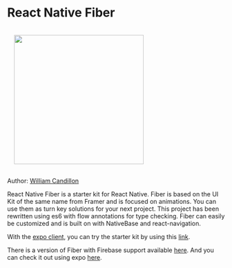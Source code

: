 # React Native Fiber

<img src="images/react-native-fiber.gif" width="300" style="margin: 16px;" />

Author: [William Candillon](http://github.com/wcandillon)

React Native Fiber is a starter kit for React Native.
Fiber is based on the UI Kit of the same name from Framer and is focused on animations.
You can use them as turn key solutions for your next project.
This project has been rewritten using es6 with flow annotations for type checking.
Fiber can easily be customized and is built on with NativeBase and react-navigation.

With the [expo client](https://expo.io/tools#mobile), you can try the starter kit by using this [link](https://expo.io/@wcandillon/react-native-fiber).

There is a version of Fiber with Firebase support available [here](https://react-native.shop/#fiber).
And you can check it out using expo [here](https://expo.io/@wcandillon/react-native-fiber-firebase).
